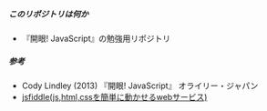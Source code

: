 ##### このリポジトリは何か

* 『開眼! JavaScript』の勉強用リポジトリ

##### 参考

* Cody Lindley (2013) 『開眼! JavaScript』 オライリー・ジャパン
* [jsfiddle(js,html,cssを簡単に動かせるwebサービス)](https://jsfiddle.net/)
